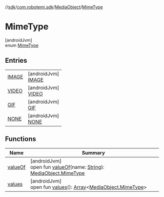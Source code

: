 //[sdk](../../../../index.md)/[com.robotemi.sdk](../../index.md)/[MediaObject](../index.md)/[MimeType](index.md)

# MimeType

[androidJvm]\
enum [MimeType](index.md)

## Entries

| | |
|---|---|
| [IMAGE](-i-m-a-g-e/index.md) | [androidJvm]<br>[IMAGE](-i-m-a-g-e/index.md) |
| [VIDEO](-v-i-d-e-o/index.md) | [androidJvm]<br>[VIDEO](-v-i-d-e-o/index.md) |
| [GIF](-g-i-f/index.md) | [androidJvm]<br>[GIF](-g-i-f/index.md) |
| [NONE](-n-o-n-e/index.md) | [androidJvm]<br>[NONE](-n-o-n-e/index.md) |

## Functions

| Name | Summary |
|---|---|
| [valueOf](value-of.md) | [androidJvm]<br>open fun [valueOf](value-of.md)(name: [String](https://docs.oracle.com/javase/8/docs/api/java/lang/String.html)): [MediaObject.MimeType](index.md) |
| [values](values.md) | [androidJvm]<br>open fun [values](values.md)(): [Array](https://kotlinlang.org/api/latest/jvm/stdlib/kotlin/-array/index.html)&lt;[MediaObject.MimeType](index.md)&gt; |
